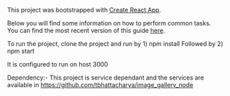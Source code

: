 This project was bootstrapped with [Create React App](https://github.com/facebookincubator/create-react-app).

Below you will find some information on how to perform common tasks.<br>
You can find the most recent version of this guide [here](https://github.com/facebookincubator/create-react-app/blob/master/packages/react-scripts/template/README.md).

To run the project, clone the project and run by 
    1) npm install
    Followed by
    2) npm start
    
It is configured to run on host 3000

Dependency:-
This project is service dependant and the services are available in https://github.com/tbhattacharya/image_gallery_node

